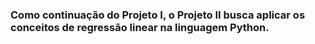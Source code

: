 ### Como continuação do Projeto I, o Projeto II busca aplicar os conceitos de regressão linear na linguagem Python.
